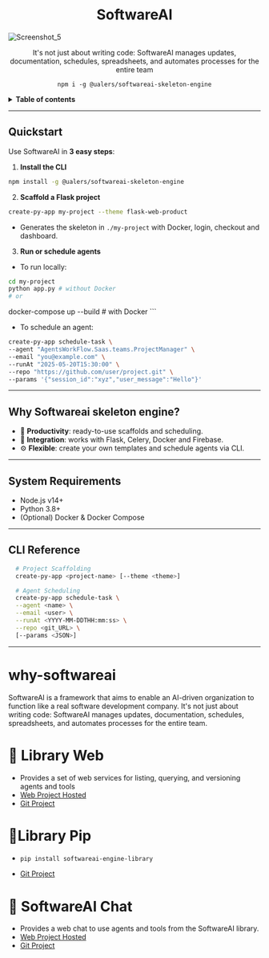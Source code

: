 <h1 align="center">SoftwareAI</h1>

![Screenshot_5](https://github.com/user-attachments/assets/10bc9339-c2d7-4933-876c-450fd65e2180)

<p align="center">It's not just about writing code: SoftwareAI manages updates, documentation, schedules, spreadsheets, and automates processes for the entire team</p>

<p align="center"><code>npm i -g @ualers/softwareai-skeleton-engine</code></p>

<details>
<summary><strong>Table of contents</strong></summary>

<!-- Begin ToC -->
- [Quickstart](#quickstart)
- [Why SoftwareAI?](#why-softwareai)
- [System Requirements](#system-requirements)
- [CLI Reference](#cli-reference)
<!-- End ToC -->

</details>

---

## Quickstart
Use SoftwareAI in **3 easy steps**:

1. **Install the CLI**

```bash
npm install -g @ualers/softwareai-skeleton-engine
```

2. **Scaffold a Flask project**

```bash
create-py-app my-project --theme flask-web-product
```

* Generates the skeleton in `./my-project` with Docker, login, checkout and dashboard.

3. **Run or schedule agents**

* To run locally:

```bash
cd my-project
python app.py # without Docker
# or
```

docker-compose up --build # with Docker
\`\`\`

* To schedule an agent:

```bash
create-py-app schedule-task \
--agent "AgentsWorkFlow.Saas.teams.ProjectManager" \
--email "you@example.com" \
--runAt "2025-05-20T15:30:00" \
--repo "https://github.com/user/project.git" \
--params '{"session_id":"xyz","user_message":"Hello"}'
```
---
## Why Softwareai skeleton engine?

* 🚀 **Productivity**: ready-to-use scaffolds and scheduling.
* 🔄 **Integration**: works with Flask, Celery, Docker and Firebase.
* ⚙️ **Flexible**: create your own templates and schedule agents via CLI.

---

## System Requirements

* Node.js v14+
* Python 3.8+
* (Optional) Docker & Docker Compose

---

## CLI Reference

```bash
  # Project Scaffolding
  create-py-app <project-name> [--theme <theme>]

  # Agent Scheduling
  create-py-app schedule-task \
  --agent <name> \
  --email <user> \
  --runAt <YYYY-MM-DDTHH:mm:ss> \
  --repo <git_URL> \
  [--params <JSON>]
```

---

# why-softwareai

SoftwareAI is a framework that aims to enable an AI-driven organization to function like a real software development company. It's not just about writing code: SoftwareAI manages updates, documentation, schedules, spreadsheets, and automates processes for the entire team. 

#
#
# 📖 Library Web
- Provides a set of web services for listing, querying, and versioning agents and tools
- [Web Project Hosted](https://softwareai-library-hub.rshare.io)
- [Git Project](https://github.com/SoftwareAI-Company/SoftwareAI-Library-Web)
#
#
# 📖Library Pip
- ```bash
  pip install softwareai-engine-library
  ```
- [Git Project](https://github.com/SoftwareAI-Company/SoftwareAI-Library-Pip)
#
#
# 📖 SoftwareAI Chat
- Provides a web chat to use agents and tools from the SoftwareAI library.
- [Web Project Hosted](https://softwareai.rshare.io)
- [Git Project](https://github.com/SoftwareAI-Company/SoftwareAI-Chat)












